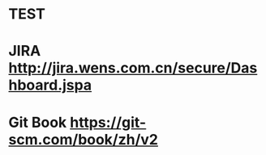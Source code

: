 # TEST

# JIRA	http://jira.wens.com.cn/secure/Dashboard.jspa

# Git Book	https://git-scm.com/book/zh/v2